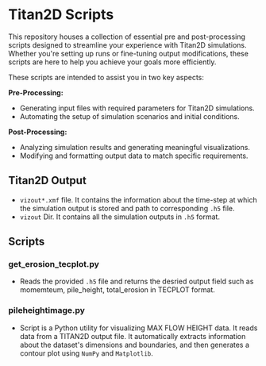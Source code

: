 # Titan2D Scripts

This repository houses a collection of essential pre and post-processing scripts designed to streamline your experience with Titan2D simulations. Whether you're setting up runs or fine-tuning output modifications, these scripts are here to help you achieve your goals more efficiently.

These scripts are intended to assist you in two key aspects:

**Pre-Processing:**

- Generating input files with required parameters for Titan2D simulations.
- Automating the setup of simulation scenarios and initial conditions.

**Post-Processing:**

- Analyzing simulation results and generating meaningful visualizations.
- Modifying and formatting output data to match specific requirements.

## Titan2D Output

- `vizout*.xmf` file. It contains the information about the time-step at which the simulation output is stored and path to corresponding `.h5` file.
- `vizout` Dir. It contains all the simulation outputs in `.h5` format.

## Scripts

### get_erosion_tecplot.py

- Reads the provided `.h5` file and returns the desried output field such as momemteum, pile_height, total_erosion in  TECPLOT format.

### pileheightimage.py

- Script is a Python utility for visualizing MAX FLOW HEIGHT data. It reads data from a TITAN2D output file. It automatically extracts information about the dataset's dimensions and boundaries, and then generates a contour plot using `NumPy` and `Matplotlib`.
